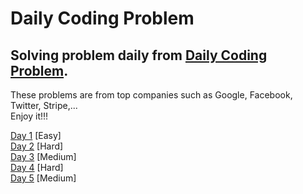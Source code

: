 # Daily Coding Problem
## Solving problem daily from [Daily Coding Problem](https://www.dailycodingproblem.com/).  
These problems are from top companies such as Google, Facebook, Twitter, Stripe,...  
Enjoy it!!!
  
[Day 1](https://github.com/FriedColonel/Daily-Coding-Problem/tree/main/Day%201) [Easy]  
[Day 2](https://github.com/FriedColonel/Daily-Coding-Problem/tree/main/Day%202) [Hard]  
[Day 3](https://github.com/FriedColonel/Daily-Coding-Problem/tree/main/Day%203) [Medium]  
[Day 4](https://github.com/FriedColonel/Daily-Coding-Problem/tree/main/Day%204) [Hard]  
[Day 5](https://github.com/FriedColonel/Daily-Coding-Problem/tree/main/Day%205) [Medium]  